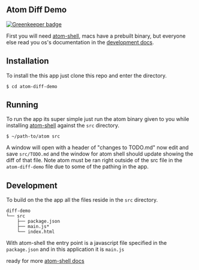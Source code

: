 ## Atom Diff Demo

[![Greenkeeper badge](https://badges.greenkeeper.io/jcblw/atom-diff-demo.svg)](https://greenkeeper.io/)

First you will need [atom-shell](https://github.com/atom/atom-shell), macs have a prebuilt binary, but everyone else read you os's documentation in the [development docs](https://github.com/atom/atom-shell/tree/master/docs/development).

## Installation

To install the this app just clone this repo and enter the directory.

    $ cd atom-diff-demo

## Running 

To run the app its super simple just run the atom binary given to you while installing [atom-shell](https://github.com/atom/atom-shell) against the `src` directory.

    $ ~/path-to/atom src

A window will open with a header of "changes to TODO.md" now edit and save `src/TODO.md` and the window for atom shell should update showing the diff of that file. Note atom must be ran right outside of the src file in the `atom-diff-demo` file due to some of the pathing in the app.

## Development

To build on the the app all the files reside in the `src` directory.

    diff-demo
    └── src
        ├── package.json
        ├── main.js*
        └── index.html

With atom-shell the entry point is a javascript file specified in the `package.json` and in this application it is `main.js`

ready for more [atom-shell docs](https://github.com/atom/atom-shell/tree/master/docs)